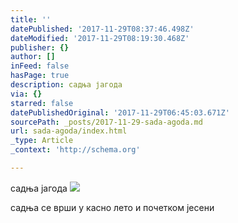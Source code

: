 ```yaml
---
title: ''
datePublished: '2017-11-29T08:37:46.498Z'
dateModified: '2017-11-29T08:19:30.468Z'
publisher: {}
author: []
inFeed: false
hasPage: true
description: садња јагода
via: {}
starred: false
datePublishedOriginal: '2017-11-29T06:45:03.671Z'
sourcePath: _posts/2017-11-29-sada-agoda.md
url: sada-agoda/index.html
_type: Article
_context: 'http://schema.org'

---
```

садња јагода
![](https://the-grid-user-content.s3-us-west-2.amazonaws.com/04fb204d-8cc1-467f-b592-8e5c28789605.jpg)

садња се врши у касно лето и почетком јесени